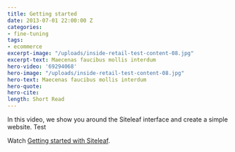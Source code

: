 ```yaml
---
title: Getting started
date: 2013-07-01 22:00:00 Z
categories:
- fine-tuning
tags:
- ecommerce
excerpt-image: "/uploads/inside-retail-test-content-08.jpg"
excerpt-text: Maecenas faucibus mollis interdum
hero-video: '69294068'
hero-image: "/uploads/inside-retail-test-content-08.jpg"
hero-text: Maecenas faucibus mollis interdum
hero-quote: 
hero-cite: 
length: Short Read
---
```


In this video, we show you around the Siteleaf interface and create a simple website. Test

Watch <a href="http://vimeo.com/69294068">Getting started with Siteleaf</a>.
